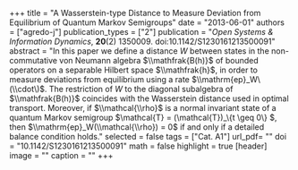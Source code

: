 +++
title = "A Wasserstein-type Distance to Measure Deviation from Equilibrium of Quantum Markov Semigroups"
date = "2013-06-01"
authors = ["agredo-j"]
publication_types = ["2"]
publication = "*Open Systems & Information Dynamics*, **20**(2) 1350009. doi:10.1142/S1230161213500091"
abstract = "In this paper we define a distance $W$ between states in the non-commutative von Neumann algebra $\\mathfrak{B(h)}$ of bounded operators on a separable Hilbert space $\\mathfrak{h}$, in order to measure deviations from equilibrium using a rate $\\mathrm{ep}_W\(\\cdot\)$. The restriction of $W$ to the diagonal subalgebra of $\\mathfrak{B(h)}$ coincides with the Wasserstein distance used in optimal transport. Moreover, if $\\mathcal{\\rho}$ is a normal invariant state of a quantum Markov semigroup $\\mathcal{T} = (\\mathcal{T})_\\{t \\geq 0\\} $, then $\\mathrm{ep}_W(\\mathcal{\\rho}) = 0$ if and only if a detailed balance condition holds."
selected = false
tags = ["Cat. A1"]
url_pdf= ""
doi = "10.1142/S1230161213500091"
math = false
highlight = true
[header]
image = ""
caption = ""
+++
